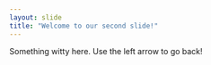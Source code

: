 ```yaml
---
layout: slide
title: "Welcome to our second slide!"
---
```

Something witty here.
Use the left arrow to go back!
